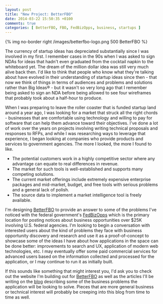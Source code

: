 ```yaml
---
layout: post
title: "New Project: BetterFBO"
date: 2014-03-22 15:50:35 +0100
comments: true
categories: [ BetterFBO, FBO, FedBizOpps, business, startups ]
---
```

{% img no-border right /images/betterfbo-logo.png 500 BetterFBO  %}

The currency of startup ideas has depreciated substantially since I was involved in my first.  I remember cases in the 90s when I was asked to sign NDAs for ideas that hadn't even graduated from the cocktail napkin to the whiteboard yet.  The dream of the million dollar idea was still very much alive back then.   I'd like to think that people who know what they're talking about have evolved in their understanding of startup ideas since then - that now we think of things in terms of audiences and problems and solutions rather than Big Ideas&reg; -  but it wasn't so very long ago that I remember being asked to sign an NDA before being allowed to see four wireframes that probably took about a half-hour to produce.<!--more-->

When I was preparing to leave the roller coaster that is funded startup land around a year ago, I was looking for a market that struck all the right chords - businesses that are comfortable using technology and willing to pay for software that can help them advance toward their objectives.  I've done a lot of work over the years on projects involving writing technical proposals and responses to RFPs, and while I was researching ways to leverage that experience, I began looking at companies who provide products and services to government agencies.  The more I looked, the more I found to like.

* The potential customers work in a highly competitive sector where any advantage can equate to real differences in revenue.
* The market for such tools is well-established and supports many competing solutions.
* The current market offerings include extremely expensive enterprise packages and mid-market, budget, and free tools with serious problems and a general lack of polish.
* The source data to implement a market intelligence tool is freely available.

I'm designing [BetterFBO](http://betterfbo.com) to provide an answer to some of the problems I've noticed with the federal government's [FedBizOpps](https://www.fbo.gov) which is the primary location for posting notices about business opportunities over $25K involving U.S. federal agencies.  I'm looking to begin a conversation with interested users about the kind of problems they face with business opportunity discovery and research and use it as a proof-of-concept to showcase some of the ideas I have about how applications in the space can be done better: improvements to search and UX, application of modern web technologies, etc.  I may eventually offer some paid commercial services for advanced users based on the information collected and processed for the application, or I may continue to run it as initially built.

If this sounds like something that might interest you, I'd ask you to check out the website I'm building out for [BetterFBO](http://betterfbo.com) as well as the articles I'll be writing on the [blog](http://betterfbo.com/blog) describing some of the business problems the application will be looking to solve.  Pieces that are more general business or technical interest will probably be creeping into this blog from time to time as well.


